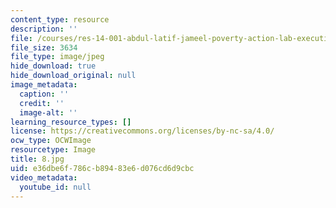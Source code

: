 ```yaml
---
content_type: resource
description: ''
file: /courses/res-14-001-abdul-latif-jameel-poverty-action-lab-executive-training-evaluating-social-programs-2009-spring-2009/e36dbe6f786cb89483e6d076cd6d9cbc_8.jpg
file_size: 3634
file_type: image/jpeg
hide_download: true
hide_download_original: null
image_metadata:
  caption: ''
  credit: ''
  image-alt: ''
learning_resource_types: []
license: https://creativecommons.org/licenses/by-nc-sa/4.0/
ocw_type: OCWImage
resourcetype: Image
title: 8.jpg
uid: e36dbe6f-786c-b894-83e6-d076cd6d9cbc
video_metadata:
  youtube_id: null
---
```

